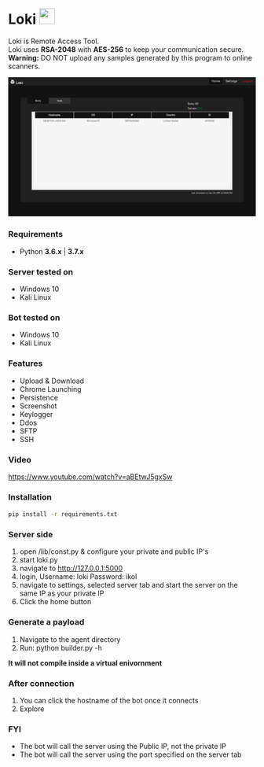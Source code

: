 # Loki <img src="/static/img/favicon.png" width="32" height="32">

Loki is Remote Access Tool.<br/>
Loki uses **RSA-2048** with **AES-256** to keep your communication secure.<br/>
**Warning:** DO NOT upload any samples generated by this program to online scanners.

<img src="Screenshots/bots.png" atl=""/>

### Requirements

-   Python **3.6.x** | **3.7.x**

### Server tested on

-   Windows 10
-   Kali Linux

### Bot tested on

-   Windows 10
-   Kali Linux

### Features

-   Upload & Download
-   Chrome Launching
-   Persistence
-   Screenshot
-   Keylogger
-   Ddos
-   SFTP
-   SSH

### Video

https://www.youtube.com/watch?v=aBEtwJ5gxSw

### Installation

```sh
pip install -r requirements.txt
```

### Server side

1. open /lib/const.py & configure your private and public IP's
2. start loki.py
3. navigate to http://127.0.0.1:5000
4. login, Username: loki Password: ikol
5. navigate to settings, selected server tab and start the server on the same IP as your private IP
6. Click the home button

### Generate a payload

1. Navigate to the agent directory
2. Run: python builder.py -h

**It will not compile inside a virtual enivornment**

### After connection

1. You can click the hostname of the bot once it connects
2. Explore

### FYI

-   The bot will call the server using the Public IP, not the private IP
-   The bot will call the server using the port specified on the server tab

